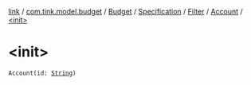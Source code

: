 [link](../../../../../index.md) / [com.tink.model.budget](../../../../index.md) / [Budget](../../../index.md) / [Specification](../../index.md) / [Filter](../index.md) / [Account](index.md) / [&lt;init&gt;](./-init-.md)

# &lt;init&gt;

`Account(id: `[`String`](https://kotlinlang.org/api/latest/jvm/stdlib/kotlin/-string/index.html)`)`